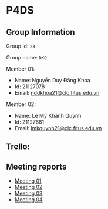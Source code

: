 # P4DS
## Group Information  
Group id: `23`  

Group name: `DKQ`

Member 01:  
- Name: Nguyễn Duy Đăng Khoa  
- Id: 21127078  
- Email: nddkhoa21@clc.fitus.edu.vn  

Member 02:  
- Name: Lê Mỹ Khánh Quỳnh  
- Id: 21127681  
- Email: lmkquynh21@clc.fitus.edu.vn  

## Trello: 
## Meeting reports
- [Meeting 01](https://docs.google.com/document/d/1zWEzfo8Lv-GTMoeNB60PQvJ6xN8g4JiXH1SnyuDc0Fg/edit)
- [Meeting 02](https://docs.google.com/document/d/1v93hofeKQwErGIXwDtGbgFIw8Uiw0QZ2CTJTS5lHBeA/edit?usp=sharing)
- [Meeting 03](https://docs.google.com/document/d/1tw3k_xVHK2puLevpUFF_VtskvN467Jjs_tk3MMMy3DE/edit?usp=sharing)
- [Meeting 04]()

